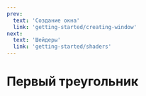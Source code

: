 ```yaml
---
prev:
  text: 'Создание окна'
  link: 'getting-started/creating-window'
next:
  text: 'Шейдеры'
  link: 'getting-started/shaders'
---
```


# Первый треугольник
